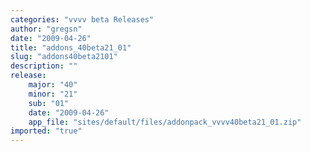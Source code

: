 ```yaml
---
categories: "vvvv beta Releases"
author: "gregsn"
date: "2009-04-26"
title: "addons_40beta21_01"
slug: "addons40beta2101"
description: ""
release: 
    major: "40"
    minor: "21"
    sub: "01"
    date: "2009-04-26"
    app_file: "sites/default/files/addonpack_vvvv40beta21_01.zip"
imported: "true"
---
```



